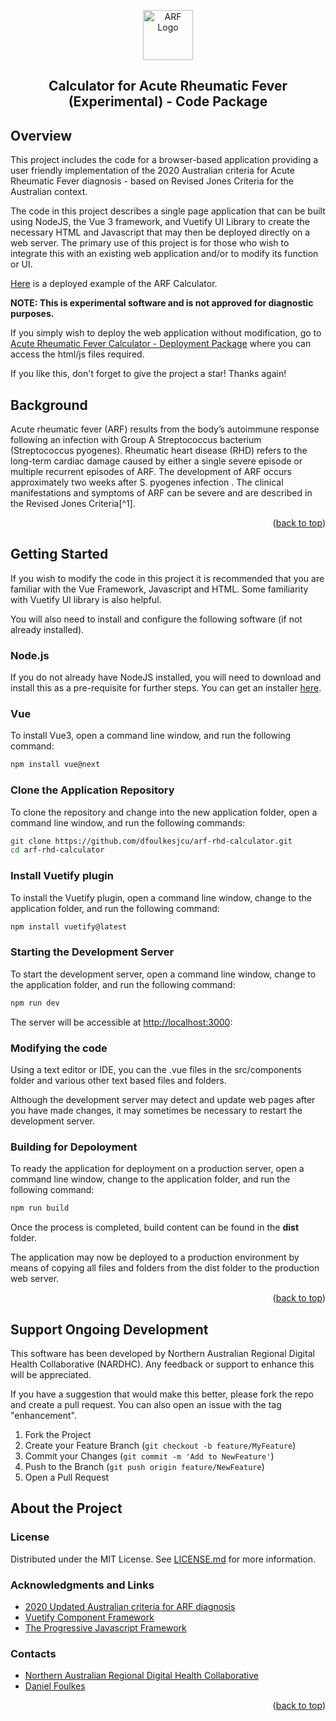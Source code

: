 <a id="readme-top"></a>
<div align="center">
  <a href="https://github.com/dfoulkesjcu/arf-rhd-calculator"><img src="public/logo.ico" alt="ARF Logo" width="80" height="80"></a>
  <h2>Calculator for Acute Rheumatic Fever (Experimental) - Code Package</h2>
</div>


## Overview

This project includes the code for a browser-based application providing a user friendly implementation of the 2020 Australian criteria for Acute Rheumatic Fever diagnosis - based on Revised Jones Criteria for the Australian context.

The code in this project describes a single page application that can be built using NodeJS, the Vue 3 framework, and Vuetify UI Library to create the necessary HTML and Javascript that may then be deployed directly on a web server.  The primary use of this project is for those who wish to integrate this with an existing web application and/or to modify its function or UI.

[Here](https://arf-calculator.nardhc.org/) is a deployed example of the ARF Calculator.

**NOTE: This is experimental software and is not approved for diagnostic purposes.**

If you simply wish to deploy the web application without modification,  go to [Acute Rheumatic Fever Calculator - Deployment Package](https://github.com/dfoulkesjcu/arf-rhd-calculator-dist) where you can access the html/js files required.

If you like this, don't forget to give the project a star! Thanks again!

## Background

Acute rheumatic fever (ARF) results from the body’s autoimmune response following an infection with Group A Streptococcus bacterium (Streptococcus pyogenes). Rheumatic heart disease (RHD) refers to the long-term cardiac damage caused by either a single severe episode or multiple recurrent episodes of ARF.  The development of ARF occurs approximately two weeks after S. pyogenes infection . The clinical manifestations and symptoms of ARF can be severe and are described in the Revised Jones Criteria[^1].

<p align="right">(<a href="#readme-top">back to top</a>)</p>

## Getting Started

If you wish to modify the code in this project it is recommended that you are familiar with the Vue Framework, Javascript and HTML.  Some familiarity with Vuetify UI library is also helpful.

You will also need to install and configure the following software (if not already installed).

### Node.js

If you do not already have NodeJS installed, you will need to download and install this as a pre-requisite for further steps.   You can get an installer [here](https://nodejs.org/en/download/prebuilt-installer).

### Vue

To install Vue3, open a command line window, and run the following command:

```sh
npm install vue@next
```

### Clone the Application Repository

To clone the repository and change into the new application folder, open a command line window, and run the following commands:

```sh
git clone https://github.com/dfoulkesjcu/arf-rhd-calculator.git
cd arf-rhd-calculator
```

### Install Vuetify plugin

To install the Vuetify plugin, open a command line window, change to the application folder, and run the following command:

```sh
npm install vuetify@latest
```

### Starting the Development Server

To start the development server, open a command line window, change to the application folder, and run the following command:

```sh
npm run dev
```

The server will be accessible at [http://localhost:3000](http://localhost:3000):

### Modifying the code

Using a text editor or IDE,  you can the .vue files in the src/components folder and various other text based files and folders.  

Although the development server may detect and update web pages after you have made changes, it may sometimes be necessary to restart the development server.

### Building for Depoloyment

To ready the application for deployment on a production server, open a command line window, change to the application folder, and run the following command:

```sh
npm run build
```

Once the process is completed, build content can be found in the **dist** folder.

The application may now be deployed to a production environment by means of copying all files and folders from the dist folder to the production web server.

<p align="right">(<a href="#readme-top">back to top</a>)</p>

## Support Ongoing Development

This software has been developed by Northern Australian Regional Digital Health Collaborative (NARDHC).  Any feedback or support to enhance this will be appreciated.

If you have a suggestion that would make this better, please fork the repo and create a pull request. You can also open an issue with the tag "enhancement".

1. Fork the Project
2. Create your Feature Branch (`git checkout -b feature/MyFeature`)
3. Commit your Changes (`git commit -m 'Add to NewFeature'`)
4. Push to the Branch (`git push origin feature/NewFeature`)
5. Open a Pull Request

## About the Project

### License

Distributed under the MIT License. See [LICENSE.md][license-url] for more information.

### Acknowledgments and Links

- [2020 Updated Australian criteria for ARF diagnosis](https://www.rhdaustralia.org.au/system/files/fileuploads/a3_2020_updated_criteria_for_arf_diagnosis.pdf)
- [Vuetify Component Framework](https://vuetifyjs.com/en/)
- [The Progressive Javascript Framework](https://vuejs.org/)

### Contacts

- [Northern Australian Regional Digital Health Collaborative][linkedin-nardhc-url]
- [Daniel Foulkes][linkedin-df-url]

<p align="right">(<a href="#readme-top">back to top</a>)</p>

[linkedin-df-url]: https://www.linkedin.com/in/daniel-foulkes/
[linkedin-nardhc-url]: https://www.linkedin.com/company/101721851
[license-url]: https://github.com/dfoulkesjcu/arf-rhd-calculator/blob/main/LICENSE.md
